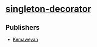 # [singleton-decorator](https://pypi.org/project/singleton-decorator)



## Publishers
- [Kemaweyan](https://pypi.org/user/Kemaweyan)

